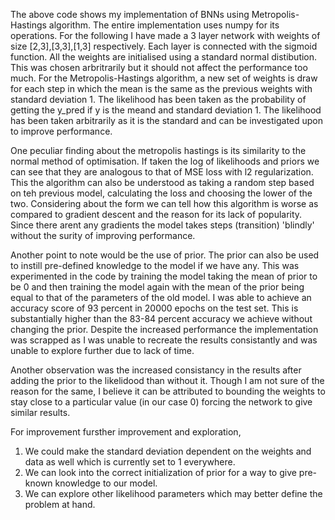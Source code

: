 The above code shows my implementation of BNNs using Metropolis-Hastings algorithm.
The entire implementation uses numpy for its operations.
For the following I have made a 3 layer network with weights of size [2,3],[3,3],[1,3] respectively.
Each layer is connected with the sigmoid function.
All the weights are initialised using a standard normal distibution. This was chosen arbritrarily but it should not affect the performance too much.
For the Metropolis-Hastings algorithm, a new set of weights is draw for each step in which the mean is the same as the previous weights with standard deviation 1. 
The likelihood has been taken as the probability of getting the y_pred if y is the meand and standard deviation 1.
The likelihood has been taken arbitrarily as it is the standard and can be investigated upon to improve performance.

One peculiar finding about the metropolis hastings is its similarity to the normal method of optimisation.
If taken the log of likelihoods and priors we can see that they are analogous to that of MSE loss with l2 regularization.
This the algorithm can also be understood as taking a random step based on teh previous model, calculating the loss and choosing the lower of the two.
Considering about the form we can tell how this algorithm is worse as compared to gradient descent and the reason for its lack of popularity.
Since there arent any gradients the model takes steps (transition) 'blindly' without the surity of improving performance.

Another point to note would be the use of prior.
The prior can also be used to instill pre-defined knowledge to the model if we have any. 
This was experimented in the code by training the model taking the mean of prior to be 0 and then training the model again with the mean of the prior being equal to that of the parameters of the old model.
I was able to achieve an accuracy score of 93 percent in 20000 epochs on the test set.
This is substantially higher than the 83-84 percent accuracy we achieve without changing the prior.
Despite the increased performance the implementation was scrapped as I was unable to recreate the results consistantly and was unable to explore further due to lack of time.

Another observation was the increased consistancy in the results after adding the prior to the likelidood than without it. Though I am not sure of the reason for the same, I believe it can be attributed to bounding the weights to stay close to a particular value (in our case 0) forcing the network to give similar results.

For improvement fursther improvement and exploration,
1) We could make the standard deviation dependent on the weights and data as well which is currently set to 1 everywhere.
2) We can look into the correct initialization of prior for a way to give pre-known knowledge to our model.
3) We can explore other likelihood parameters which may better define the problem at hand.